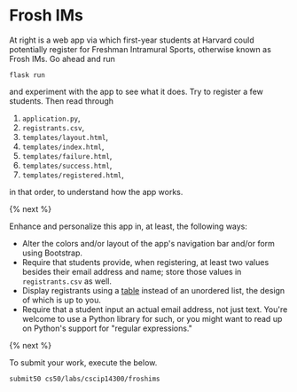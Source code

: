 # Frosh IMs

At right is a web app via which first-year students at Harvard could potentially register for Freshman Intramural Sports, otherwise known as Frosh IMs. Go ahead and run

```
flask run
```

and experiment with the app to see what it does. Try to register a few students. Then read through

1. `application.py`,
1. `registrants.csv`,
1. `templates/layout.html`,
1. `templates/index.html`,
1. `templates/failure.html`,
1. `templates/success.html`,
1. `templates/registered.html`,

in that order, to understand how the app works.

{% next %}

Enhance and personalize this app in, at least, the following ways:

* Alter the colors and/or layout of the app's navigation bar and/or form using Bootstrap.
* Require that students provide, when registering, at least two values besides their email address and name; store those values in `registrants.csv` as well.
* Display registrants using a [table](https://getbootstrap.com/docs/4.3/content/tables/) instead of an unordered list, the design of which is up to you.
* Require that a student input an actual email address, not just text. You're welcome to use a Python library for such, or you might want to read up on Python's support for "regular expressions."

{% next %}

To submit your work, execute the below.

```
submit50 cs50/labs/cscip14300/froshims
```

